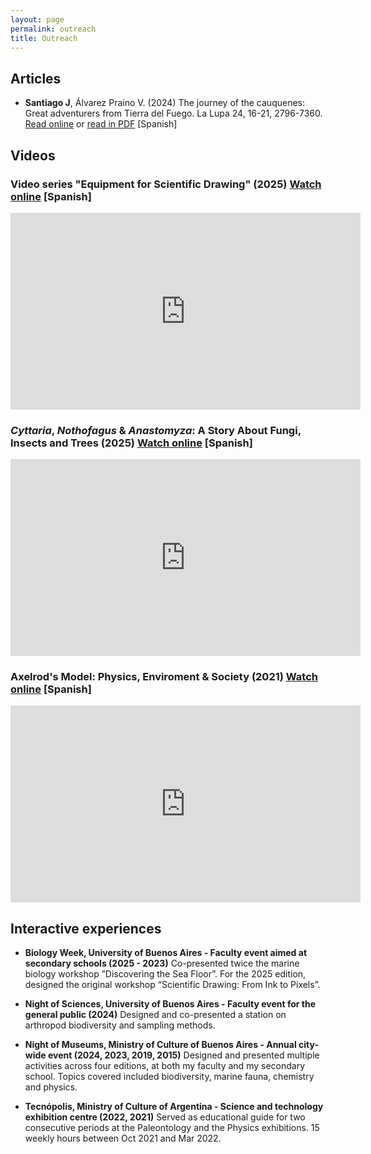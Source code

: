 ```yaml
---
layout: page
permalink: outreach
title: Outreach
---
```


## Articles

- **Santiago J**, Álvarez Praino V. (2024) The journey of the cauquenes: Great adventurers from Tierra del Fuego. La Lupa 24, 16-21, 2796-7360. [Read online](https://revistalalupa.org/el-viaje-de-los-cauquenes/) or [read in PDF](https://www.researchgate.net/publication/389209576_La_Lupa_N_24) [Spanish]

## Videos

### Video series "Equipment for Scientific Drawing" (2025) [Watch online](https://www.youtube.com/playlist?list=PL76xfdZAZ9VRTOiNoplcZk57i6E2cu_lQ) [Spanish]

<iframe width="560" height="315" src="https://www.youtube.com/embed/videoseries?si=pRNkO5gawEmL5Lgs&amp;list=PL76xfdZAZ9VRTOiNoplcZk57i6E2cu_lQ" title="YouTube video player" frameborder="0" allow="accelerometer; autoplay; clipboard-write; encrypted-media; gyroscope; picture-in-picture; web-share" referrerpolicy="strict-origin-when-cross-origin" allowfullscreen></iframe>

### _Cyttaria_, _Nothofagus_ & _Anastomyza_: A Story About Fungi, Insects and Trees (2025) [Watch online](https://www.youtube.com/watch?v=NXx88UT7Ssg&list=PL76xfdZAZ9VTIWQLqO_iWei0BlogGbRP3&index=2) [Spanish]

<iframe width="560" height="315" src="https://www.youtube.com/embed/NXx88UT7Ssg?si=dPT5caFR6gFW8wvI" title="YouTube video player" frameborder="0" allow="accelerometer; autoplay; clipboard-write; encrypted-media; gyroscope; picture-in-picture; web-share" referrerpolicy="strict-origin-when-cross-origin" allowfullscreen></iframe>

### Axelrod's Model: Physics, Enviroment & Society (2021) [Watch online](https://www.youtube.com/watch?v=MhlSdkAc1Jk&list=PL76xfdZAZ9VTIWQLqO_iWei0BlogGbRP3) [Spanish]

<iframe width="560" height="315" src="https://www.youtube.com/embed/MhlSdkAc1Jk?si=XWlh7lGptek1IWHC" title="YouTube video player" frameborder="0" allow="accelerometer; autoplay; clipboard-write; encrypted-media; gyroscope; picture-in-picture; web-share" referrerpolicy="strict-origin-when-cross-origin" allowfullscreen></iframe>

## Interactive experiences

- **Biology Week, University of Buenos Aires - Faculty event aimed at secondary schools (2025 - 2023)** Co-presented twice the marine biology workshop ”Discovering the Sea Floor”. For the 2025 edition, designed the original workshop “Scientific Drawing: From Ink to Pixels”.

- **Night of Sciences, University of Buenos Aires - Faculty event for the general public (2024)** Designed and co-presented a station on arthropod biodiversity and sampling methods.

- **Night of Museums, Ministry of Culture of Buenos Aires - Annual city-wide event (2024, 2023,	2019, 2015)**	Designed and presented multiple activities across four editions, at both my faculty and my
secondary school. Topics covered included biodiversity, marine fauna, chemistry and physics.

- **Tecnópolis, Ministry of Culture of Argentina - Science and technology exhibition centre (2022, 2021)** Served as educational guide for two consecutive periods at the Paleontology and the Physics exhibitions. 15 weekly hours between Oct 2021 and Mar 2022.
